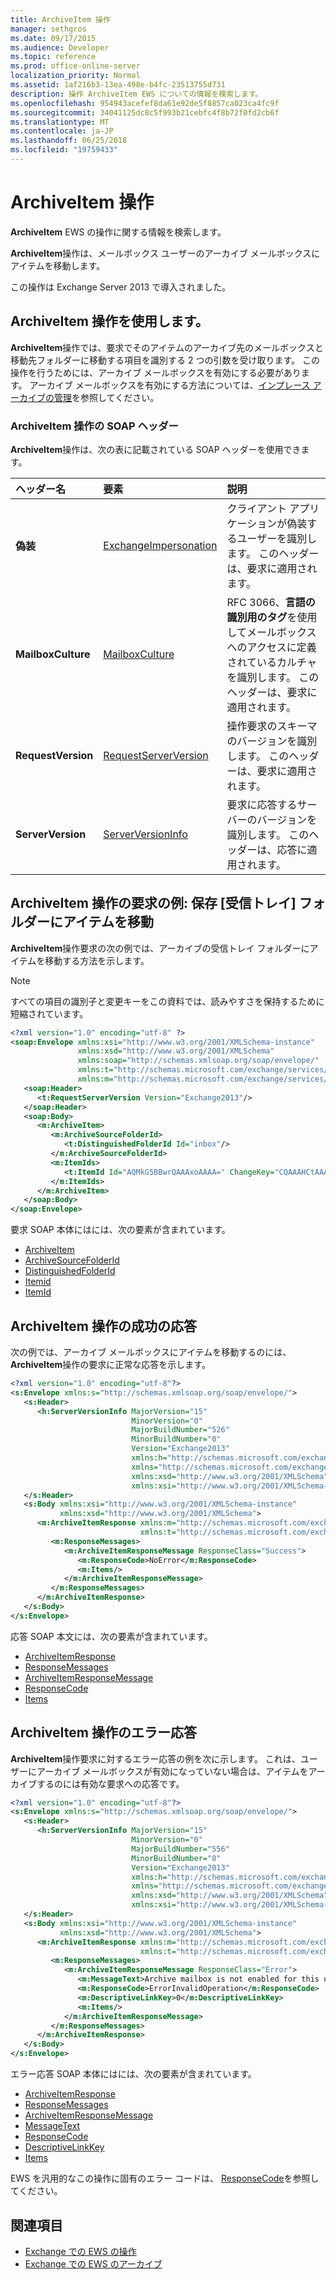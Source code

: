 ```yaml
---
title: ArchiveItem 操作
manager: sethgros
ms.date: 09/17/2015
ms.audience: Developer
ms.topic: reference
ms.prod: office-online-server
localization_priority: Normal
ms.assetid: 1af216b3-13ea-498e-b4fc-23513755d731
description: 操作 ArchiveItem EWS についての情報を検索します。
ms.openlocfilehash: 954943acefef8da61e92de5f8857ca023ca4fc9f
ms.sourcegitcommit: 34041125dc8c5f993b21cebfc4f8b72f0fd2cb6f
ms.translationtype: MT
ms.contentlocale: ja-JP
ms.lasthandoff: 06/25/2018
ms.locfileid: "19759433"
---
```

# <a name="archiveitem-operation"></a>ArchiveItem 操作

**ArchiveItem** EWS の操作に関する情報を検索します。 
  
**ArchiveItem**操作は、メールボックス ユーザーのアーカイブ メールボックスにアイテムを移動します。 
  
この操作は Exchange Server 2013 で導入されました。
  
## <a name="using-the-archiveitem-operation"></a>ArchiveItem 操作を使用します。

**ArchiveItem**操作では、要求でそのアイテムのアーカイブ先のメールボックスと移動先フォルダーに移動する項目を識別する 2 つの引数を受け取ります。 この操作を行うためには、アーカイブ メールボックスを有効にする必要があります。 アーカイブ メールボックスを有効にする方法については、[インプレース アーカイブの管理](http://technet.microsoft.com/en-us/library/jj651146.aspx)を参照してください。
  
### <a name="archiveitem-operation-soap-headers"></a>ArchiveItem 操作の SOAP ヘッダー

**ArchiveItem**操作は、次の表に記載されている SOAP ヘッダーを使用できます。 
  
|**ヘッダー名**|**要素**|**説明**|
|:-----|:-----|:-----|
|**偽装** <br/> |[ExchangeImpersonation](exchangeimpersonation.md) <br/> |クライアント アプリケーションが偽装するユーザーを識別します。 このヘッダーは、要求に適用されます。  <br/> |
|**MailboxCulture** <br/> |[MailboxCulture](mailboxculture.md) <br/> |RFC 3066、**言語の識別用のタグ**を使用してメールボックスへのアクセスに定義されているカルチャを識別します。 このヘッダーは、要求に適用されます。  <br/> |
|**RequestVersion** <br/> |[RequestServerVersion](requestserverversion.md) <br/> |操作要求のスキーマのバージョンを識別します。 このヘッダーは、要求に適用されます。  <br/> |
|**ServerVersion** <br/> |[ServerVersionInfo](serverversioninfo.md) <br/> |要求に応答するサーバーのバージョンを識別します。 このヘッダーは、応答に適用されます。  <br/> |
   
## <a name="archiveitem-operation-request-example-move-an-item-to-the-archive-inbox-folder"></a>ArchiveItem 操作の要求の例: 保存 [受信トレイ] フォルダーにアイテムを移動

**ArchiveItem**操作要求の次の例では、アーカイブの受信トレイ フォルダーにアイテムを移動する方法を示します。 
  
> [!NOTE]
> すべての項目の識別子と変更キーをこの資料では、読みやすさを保持するために短縮されています。 
  
```XML
<?xml version="1.0" encoding="utf-8" ?>
<soap:Envelope xmlns:xsi="http://www.w3.org/2001/XMLSchema-instance"
               xmlns:xsd="http://www.w3.org/2001/XMLSchema"
               xmlns:soap="http://schemas.xmlsoap.org/soap/envelope/"
               xmlns:t="http://schemas.microsoft.com/exchange/services/2006/types"
               xmlns:m="http://schemas.microsoft.com/exchange/services/2006/messages">
   <soap:Header>
      <t:RequestServerVersion Version="Exchange2013"/>
   </soap:Header>
   <soap:Body>
      <m:ArchiveItem>
         <m:ArchiveSourceFolderId>
            <t:DistinguishedFolderId Id="inbox"/>
         </m:ArchiveSourceFolderId>
         <m:ItemIds>
            <t:ItemId Id="AQMkG5BBwrQAAAxoAAAA=" ChangeKey="CQAAAHCtAAAAAAB7"/>
         </m:ItemIds>
      </m:ArchiveItem>
   </soap:Body>
</soap:Envelope>
```

要求 SOAP 本体にはには、次の要素が含まれています。
  
- [ArchiveItem](archiveitem.md)    
- [ArchiveSourceFolderId](archivesourcefolderid.md)    
- [DistinguishedFolderId](distinguishedfolderid.md)    
- [Itemid](itemids.md)   
- [ItemId](itemid.md)
    
## <a name="successful-archiveitem-operation-response"></a>ArchiveItem 操作の成功の応答

次の例では、アーカイブ メールボックスにアイテムを移動するのには、 **ArchiveItem**操作の要求に正常な応答を示します。 
  
```XML
<?xml version="1.0" encoding="utf-8"?>
<s:Envelope xmlns:s="http://schemas.xmlsoap.org/soap/envelope/">
   <s:Header>
      <h:ServerVersionInfo MajorVersion="15" 
                           MinorVersion="0" 
                           MajorBuildNumber="526" 
                           MinorBuildNumber="0" 
                           Version="Exchange2013" 
                           xmlns:h="http://schemas.microsoft.com/exchange/services/2006/types" 
                           xmlns="http://schemas.microsoft.com/exchange/services/2006/types" 
                           xmlns:xsd="http://www.w3.org/2001/XMLSchema" 
                           xmlns:xsi="http://www.w3.org/2001/XMLSchema-instance"/>
   </s:Header>
   <s:Body xmlns:xsi="http://www.w3.org/2001/XMLSchema-instance" 
           xmlns:xsd="http://www.w3.org/2001/XMLSchema">
      <m:ArchiveItemResponse xmlns:m="http://schemas.microsoft.com/exchange/services/2006/messages" 
                             xmlns:t="http://schemas.microsoft.com/exchange/services/2006/types">
         <m:ResponseMessages>
            <m:ArchiveItemResponseMessage ResponseClass="Success">
               <m:ResponseCode>NoError</m:ResponseCode>
               <m:Items/>
            </m:ArchiveItemResponseMessage>
         </m:ResponseMessages>
      </m:ArchiveItemResponse>
   </s:Body>
</s:Envelope>
```

応答 SOAP 本文には、次の要素が含まれています。
  
- [ArchiveItemResponse](archiveitemresponse.md)    
- [ResponseMessages](responsemessages.md)   
- [ArchiveItemResponseMessage](archiveitemresponsemessage.md)    
- [ResponseCode](responsecode.md)    
- [Items](items.md)
    
## <a name="archiveitem-operation-error-response"></a>ArchiveItem 操作のエラー応答

**ArchiveItem**操作要求に対するエラー応答の例を次に示します。 これは、ユーザーにアーカイブ メールボックスが有効になっていない場合は、アイテムをアーカイブするのには有効な要求への応答です。 
  
```xml
<?xml version="1.0" encoding="utf-8"?>
<s:Envelope xmlns:s="http://schemas.xmlsoap.org/soap/envelope/">
   <s:Header>
      <h:ServerVersionInfo MajorVersion="15" 
                           MinorVersion="0" 
                           MajorBuildNumber="556" 
                           MinorBuildNumber="8" 
                           Version="Exchange2013" 
                           xmlns:h="http://schemas.microsoft.com/exchange/services/2006/types" 
                           xmlns="http://schemas.microsoft.com/exchange/services/2006/types" 
                           xmlns:xsd="http://www.w3.org/2001/XMLSchema" 
                           xmlns:xsi="http://www.w3.org/2001/XMLSchema-instance"/>
   </s:Header>
   <s:Body xmlns:xsi="http://www.w3.org/2001/XMLSchema-instance" 
           xmlns:xsd="http://www.w3.org/2001/XMLSchema">
      <m:ArchiveItemResponse xmlns:m="http://schemas.microsoft.com/exchange/services/2006/messages" 
                             xmlns:t="http://schemas.microsoft.com/exchange/services/2006/types">
         <m:ResponseMessages>
            <m:ArchiveItemResponseMessage ResponseClass="Error">
               <m:MessageText>Archive mailbox is not enabled for this user.</m:MessageText>
               <m:ResponseCode>ErrorInvalidOperation</m:ResponseCode>
               <m:DescriptiveLinkKey>0</m:DescriptiveLinkKey>
               <m:Items/>
            </m:ArchiveItemResponseMessage>
         </m:ResponseMessages>
      </m:ArchiveItemResponse>
   </s:Body>
</s:Envelope>
```

エラー応答 SOAP 本体にはには、次の要素が含まれています。
  
- [ArchiveItemResponse](archiveitemresponse.md)    
- [ResponseMessages](responsemessages.md)    
- [ArchiveItemResponseMessage](archiveitemresponsemessage.md)    
- [MessageText](messagetext.md)    
- [ResponseCode](responsecode.md)    
- [DescriptiveLinkKey](descriptivelinkkey.md)    
- [Items](items.md)
    
EWS を汎用的なこの操作に固有のエラー コードは、 [ResponseCode](responsecode.md)を参照してください。
  
## <a name="see-also"></a>関連項目

- [Exchange での EWS の操作](ews-operations-in-exchange.md) 
- [Exchange での EWS のアーカイブ](http://msdn.microsoft.com/library/78ae179b-ae4f-4f64-911a-e0c70e0fa314%28Office.15%29.aspx)
    

